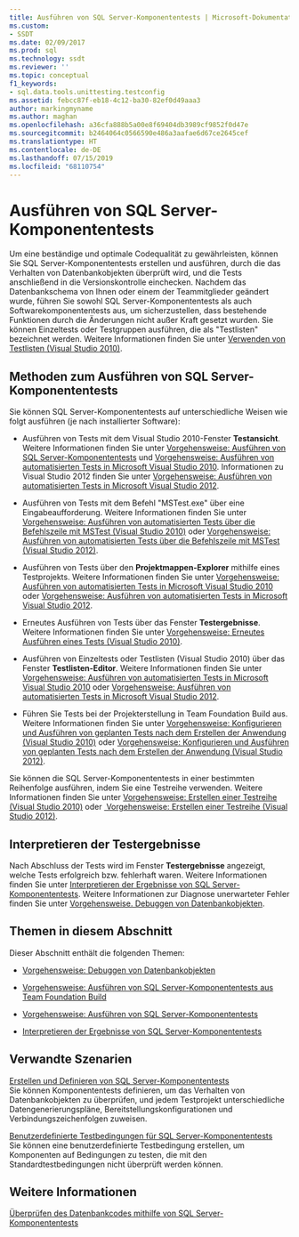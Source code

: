 ```yaml
---
title: Ausführen von SQL Server-Komponententests | Microsoft-Dokumentation
ms.custom:
- SSDT
ms.date: 02/09/2017
ms.prod: sql
ms.technology: ssdt
ms.reviewer: ''
ms.topic: conceptual
f1_keywords:
- sql.data.tools.unittesting.testconfig
ms.assetid: febcc87f-eb18-4c12-ba30-82ef0d49aaa3
author: markingmyname
ms.author: maghan
ms.openlocfilehash: a36cfa888b5a00e8f69404db3989cf9852f0d47e
ms.sourcegitcommit: b2464064c0566590e486a3aafae6d67ce2645cef
ms.translationtype: HT
ms.contentlocale: de-DE
ms.lasthandoff: 07/15/2019
ms.locfileid: "68110754"
---
```

# <a name="running-sql-server-unit-tests"></a>Ausführen von SQL Server-Komponententests
Um eine beständige und optimale Codequalität zu gewährleisten, können Sie SQL Server-Komponententests erstellen und ausführen, durch die das Verhalten von Datenbankobjekten überprüft wird, und die Tests anschließend in die Versionskontrolle einchecken. Nachdem das Datenbankschema von Ihnen oder einem der Teammitglieder geändert wurde, führen Sie sowohl SQL Server-Komponententests als auch Softwarekomponententests aus, um sicherzustellen, dass bestehende Funktionen durch die Änderungen nicht außer Kraft gesetzt wurden. Sie können Einzeltests oder Testgruppen ausführen, die als "Testlisten" bezeichnet werden. Weitere Informationen finden Sie unter [Verwenden von Testlisten (Visual Studio 2010)](https://msdn.microsoft.com/library/ms182461(VS.100).aspx).  
  
## <a name="ways-to-run-sql-server-unit-tests"></a>Methoden zum Ausführen von SQL Server-Komponententests  
Sie können SQL Server-Komponententests auf unterschiedliche Weisen wie folgt ausführen (je nach installierter Software):  
  
-   Ausführen von Tests mit dem Visual Studio 2010-Fenster **Testansicht**. Weitere Informationen finden Sie unter [Vorgehensweise: Ausführen von SQL Server-Komponententests](../ssdt/how-to-run-sql-server-unit-tests.md) und [Vorgehensweise: Ausführen von automatisierten Tests in Microsoft Visual Studio 2010](https://msdn.microsoft.com/library/ms182470(VS.100).aspx). Informationen zu Visual Studio 2012 finden Sie unter [Vorgehensweise: Ausführen von automatisierten Tests in Microsoft Visual Studio 2012](https://msdn.microsoft.com/library/ms182470.aspx).  
  
-   Ausführen von Tests mit dem Befehl "MSTest.exe" über eine Eingabeaufforderung. Weitere Informationen finden Sie unter [Vorgehensweise: Ausführen von automatisierten Tests über die Befehlszeile mit MSTest (Visual Studio 2010)](https://msdn.microsoft.com/library/ms182487(VS.100).aspx) oder [Vorgehensweise: Ausführen von automatisierten Tests über die Befehlszeile mit MSTest (Visual Studio 2012)](https://msdn.microsoft.com/library/ms182487.aspx).  
  
-   Ausführen von Tests über den **Projektmappen-Explorer** mithilfe eines Testprojekts. Weitere Informationen finden Sie unter [Vorgehensweise: Ausführen von automatisierten Tests in Microsoft Visual Studio 2010](https://msdn.microsoft.com/library/ms182470(VS.100).aspx) oder [Vorgehensweise: Ausführen von automatisierten Tests in Microsoft Visual Studio 2012](https://msdn.microsoft.com/library/ms182470.aspx).  
  
-   Erneutes Ausführen von Tests über das Fenster **Testergebnisse**. Weitere Informationen finden Sie unter [Vorgehensweise: Erneutes Ausführen eines Tests (Visual Studio 2010)](https://msdn.microsoft.com/library/ms182472(VS.100).aspx).  
  
-   Ausführen von Einzeltests oder Testlisten (Visual Studio 2010) über das Fenster **Testlisten-Editor**. Weitere Informationen finden Sie unter [Vorgehensweise: Ausführen von automatisierten Tests in Microsoft Visual Studio 2010](https://msdn.microsoft.com/library/ms182470(VS.100).aspx) oder [Vorgehensweise: Ausführen von automatisierten Tests in Microsoft Visual Studio 2012](https://msdn.microsoft.com/library/ms182470.aspx).  
  
-   Führen Sie Tests bei der Projekterstellung in Team Foundation Build aus. Weitere Informationen finden Sie unter [Vorgehensweise: Konfigurieren und Ausführen von geplanten Tests nach dem Erstellen der Anwendung (Visual Studio 2010)](https://msdn.microsoft.com/library/ms182465(VS.100).aspx) oder [Vorgehensweise: Konfigurieren und Ausführen von geplanten Tests nach dem Erstellen der Anwendung (Visual Studio 2012)](https://msdn.microsoft.com/library/ms182465.aspx).  
  
Sie können die SQL Server-Komponententests in einer bestimmten Reihenfolge ausführen, indem Sie eine Testreihe verwenden. Weitere Informationen finden Sie unter [Vorgehensweise: Erstellen einer Testreihe (Visual Studio 2010)](https://msdn.microsoft.com/library/ms182631(VS.100).aspx) oder [ Vorgehensweise: Erstellen einer Testreihe (Visual Studio 2012)](https://msdn.microsoft.com/library/ms182631.aspx).  
  
## <a name="interpreting-tests-results"></a>Interpretieren der Testergebnisse  
Nach Abschluss der Tests wird im Fenster **Testergebnisse** angezeigt, welche Tests erfolgreich bzw. fehlerhaft waren. Weitere Informationen finden Sie unter [Interpretieren der Ergebnisse von SQL Server-Komponententests](../ssdt/interpreting-sql-server-unit-test-results.md). Weitere Informationen zur Diagnose unerwarteter Fehler finden Sie unter [Vorgehensweise. Debuggen von Datenbankobjekten](../ssdt/how-to-debug-database-objects.md).  
  
## <a name="topics-in-this-section"></a>Themen in diesem Abschnitt  
Dieser Abschnitt enthält die folgenden Themen:  
  
-   [Vorgehensweise: Debuggen von Datenbankobjekten](../ssdt/how-to-debug-database-objects.md)  
  
-   [Vorgehensweise: Ausführen von SQL Server-Komponententests aus Team Foundation Build](../ssdt/how-to-run-sql-server-unit-tests-from-team-foundation-build.md)  
  
-   [Vorgehensweise: Ausführen von SQL Server-Komponententests](../ssdt/how-to-run-sql-server-unit-tests.md)  
  
-   [Interpretieren der Ergebnisse von SQL Server-Komponententests](../ssdt/interpreting-sql-server-unit-test-results.md)  
  
## <a name="related-scenarios"></a>Verwandte Szenarien  
[Erstellen und Definieren von SQL Server-Komponententests](../ssdt/creating-and-defining-sql-server-unit-tests.md)  
Sie können Komponententests definieren, um das Verhalten von Datenbankobjekten zu überprüfen, und jedem Testprojekt unterschiedliche Datengenerierungspläne, Bereitstellungskonfigurationen und Verbindungszeichenfolgen zuweisen.  
  
[Benutzerdefinierte Testbedingungen für SQL Server-Komponententests](../ssdt/custom-test-conditions-for-sql-server-unit-tests.md)  
Sie können eine benutzerdefinierte Testbedingung erstellen, um Komponenten auf Bedingungen zu testen, die mit den Standardtestbedingungen nicht überprüft werden können.  
  
## <a name="see-also"></a>Weitere Informationen  
[Überprüfen des Datenbankcodes mithilfe von SQL Server-Komponententests](../ssdt/verifying-database-code-by-using-sql-server-unit-tests.md)  
  
